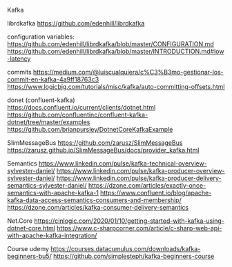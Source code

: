 Kafka

librdkafka
https://github.com/edenhill/librdkafka

configuration variables:
https://github.com/edenhill/librdkafka/blob/master/CONFIGURATION.md
https://github.com/edenhill/librdkafka/blob/master/INTRODUCTION.md#low-latency

commits
https://medium.com/@luiscualquiera/c%C3%B3mo-gestionar-los-commit-en-kafka-4a9ff18763c3
https://www.logicbig.com/tutorials/misc/kafka/auto-committing-offsets.html


donet  (confluent-kafka)
https://docs.confluent.io/current/clients/dotnet.html
https://github.com/confluentinc/confluent-kafka-dotnet/tree/master/examples
https://github.com/brianpursley/DotnetCoreKafkaExample


SlimMessageBus
https://github.com/zarusz/SlimMessageBus
https://zarusz.github.io/SlimMessageBus/docs/provider_kafka.html


Semantics
https://www.linkedin.com/pulse/kafka-technical-overview-sylvester-daniel/
https://www.linkedin.com/pulse/kafka-producer-overview-sylvester-daniel/
https://www.linkedin.com/pulse/kafka-producer-delivery-semantics-sylvester-daniel/
https://dzone.com/articles/exactly-once-semantics-with-apache-kafka-1
https://www.confluent.io/blog/apache-kafka-data-access-semantics-consumers-and-membership/
https://dzone.com/articles/kafka-consumer-delivery-semantics


Net.Core
https://cinlogic.com/2020/01/10/getting-started-with-kafka-using-dotnet-core.html
https://www.c-sharpcorner.com/article/c-sharp-web-api-with-apache-kafka-integration/

Course udemy 
https://courses.datacumulus.com/downloads/kafka-beginners-bu5/
https://github.com/simplesteph/kafka-beginners-course